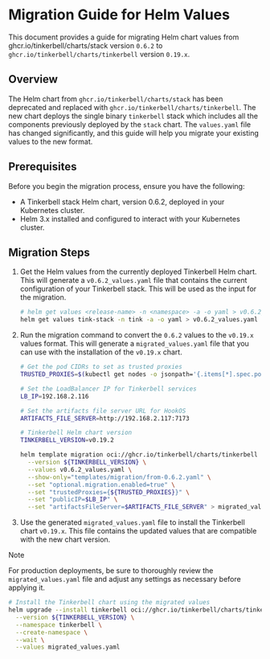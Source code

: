 # Migration Guide for Helm Values

This document provides a guide for migrating Helm chart values from ghcr.io/tinkerbell/charts/stack version `0.6.2` to `ghcr.io/tinkerbell/charts/tinkerbell` version `0.19.x`.

## Overview

The Helm chart from `ghcr.io/tinkerbell/charts/stack` has been deprecated and replaced with `ghcr.io/tinkerbell/charts/tinkerbell`. The new chart deploys the single binary `tinkerbell` stack which includes all the components previously deployed by the `stack` chart. The `values.yaml` file has changed significantly, and this guide will help you migrate your existing values to the new format.

## Prerequisites

Before you begin the migration process, ensure you have the following:

- A Tinkerbell stack Helm chart, version 0.6.2, deployed in your Kubernetes cluster.
- Helm 3.x installed and configured to interact with your Kubernetes cluster.

## Migration Steps

1. Get the Helm values from the currently deployed Tinkerbell Helm chart. This will generate a `v0.6.2_values.yaml` file that contains the current configuration of your Tinkerbell stack. This will be used as the input for the migration.

   ```bash
   # helm get values <release-name> -n <namespace> -a -o yaml > v0.6.2_values.yaml
   helm get values tink-stack -n tink -a -o yaml > v0.6.2_values.yaml 
   ```

1. Run the migration command to convert the `0.6.2` values to the `v0.19.x` values format. This will generate a `migrated_values.yaml` file that you can use with the installation of the `v0.19.x` chart.

   ```bash
   # Get the pod CIDRs to set as trusted proxies
   TRUSTED_PROXIES=$(kubectl get nodes -o jsonpath='{.items[*].spec.podCIDR}' | tr ' ' ',')
   
   # Set the LoadBalancer IP for Tinkerbell services
   LB_IP=192.168.2.116
   
   # Set the artifacts file server URL for HookOS
   ARTIFACTS_FILE_SERVER=http://192.168.2.117:7173

   # Tinkerbell Helm chart version
   TINKERBELL_VERSION=v0.19.2

   helm template migration oci://ghcr.io/tinkerbell/charts/tinkerbell \
     --version ${TINKERBELL_VERSION} \
     --values v0.6.2_values.yaml \
     --show-only="templates/migration/from-0.6.2.yaml" \
     --set "optional.migration.enabled=true" \
     --set "trustedProxies={${TRUSTED_PROXIES}}" \
     --set "publicIP=$LB_IP" \
     --set "artifactsFileServer=$ARTIFACTS_FILE_SERVER" > migrated_values.yaml
   ```

1. Use the generated `migrated_values.yaml` file to install the Tinkerbell chart `v0.19.x`. This file contains the updated values that are compatible with the new chart version.

> [!NOTE]  
> For production deployments, be sure to thoroughly review the `migrated_values.yaml` file and adjust any settings as necessary before applying it.

   ```bash
   # Install the Tinkerbell chart using the migrated values
   helm upgrade --install tinkerbell oci://ghcr.io/tinkerbell/charts/tinkerbell \
     --version ${TINKERBELL_VERSION} \
     --namespace tinkerbell \
     --create-namespace \
     --wait \
     --values migrated_values.yaml
   ```
